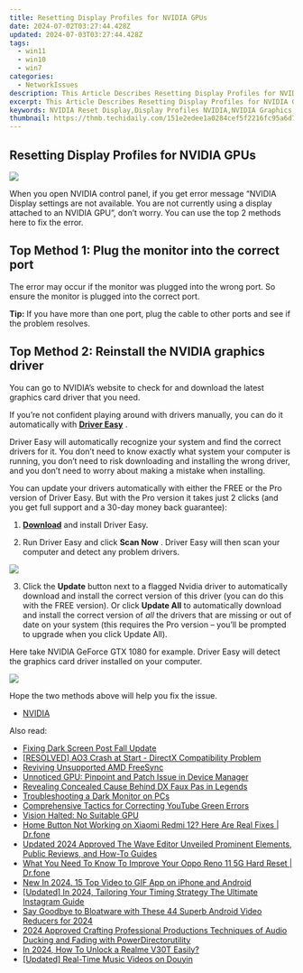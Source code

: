 ```yaml
---
title: Resetting Display Profiles for NVIDIA GPUs
date: 2024-07-02T03:27:44.428Z
updated: 2024-07-03T03:27:44.428Z
tags:
  - win11
  - win10
  - win7
categories:
  - NetworkIssues
description: This Article Describes Resetting Display Profiles for NVIDIA GPUs
excerpt: This Article Describes Resetting Display Profiles for NVIDIA GPUs
keywords: NVIDIA Reset Display,Display Profiles NVIDIA,NVIDIA Graphics Reset Guide,GPU Display Settings Revert,NVIDIA Display Profile Reset Tutorial,Adjust NVIDIA Screen Profiles,NVIDIA GPU Configuration Help
thumbnail: https://thmb.techidaily.com/151e2edee1a0284cef5f2216fc95a6d76e6031c7de10b21fb5cd31a56d669f73.jpg
---
```


## Resetting Display Profiles for NVIDIA GPUs

![](https://images.drivereasy.com/wp-content/uploads/2017/05/img_591121a1475ee.jpg)

 When you open NVIDIA control panel, if you get error message “NVIDIA Display settings are not available. You are not currently using a display attached to an NVIDIA GPU”, don’t worry. You can use the top 2 methods here to fix the error.

## **Top Method 1: Plug the monitor into the correct port**

 The error may occur if the monitor was plugged into the wrong port. So ensure the monitor is plugged into the correct port.

**Tip:** If you have more than one port, plug the cable to other ports and see if the problem resolves.

## **Top Method 2: Reinstall the NVIDIA graphics driver**

 You can go to NVIDIA’s website to check for and download the latest graphics card driver that you need.

 If you’re not confident playing around with drivers manually,  you can do it automatically with **[Driver Easy](https://tools.techidaily.com/drivereasy/download/)**  .

 Driver Easy will automatically recognize your system and find the correct drivers for it. You don’t need to know exactly what system your computer is running, you don’t need to risk downloading and installing the wrong driver, and you don’t need to worry about making a mistake when installing.

 You can update your drivers automatically with either the FREE or the Pro version of Driver Easy. But with the Pro version it takes just 2 clicks (and you get full support and a 30-day money back guarantee):

 1) **[Download](https://tools.techidaily.com/drivereasy/download/)**   and install Driver Easy.

 2) Run Driver Easy and click **Scan Now** . Driver Easy will then scan your computer and detect any problem drivers.

![](https://images.drivereasy.com/wp-content/uploads/2017/09/img_59ae5a6993f7f.jpg)

 3) Click the **Update** button next to a flagged Nvidia driver to automatically download and install the correct version of this driver (you can do this with the FREE version). Or click **Update All**  to automatically download and install the correct version of _all_   the drivers that are missing or out of date on your system (this requires the Pro version – you’ll be prompted to upgrade when you click Update All).

 Here take NVIDIA GeForce GTX 1080 for example. Driver Easy will detect the graphics card driver installed on your computer.

![](https://images.drivereasy.com/wp-content/uploads/2017/09/img_59ae5a7e64fbb.jpg)

Hope the two methods above will help you fix the issue.

* [NVIDIA](https://tools.techidaily.com/drivereasy/download/)

<ins class="adsbygoogle"
     style="display:block"
     data-ad-format="autorelaxed"
     data-ad-client="ca-pub-7571918770474297"
     data-ad-slot="1223367746"></ins>



<ins class="adsbygoogle"
     style="display:block"
     data-ad-client="ca-pub-7571918770474297"
     data-ad-slot="8358498916"
     data-ad-format="auto"
     data-full-width-responsive="true"></ins>

<span class="atpl-alsoreadstyle">Also read:</span>
<div><ul>
<li><a href="https://network-issues.techidaily.com/fixing-dark-screen-post-fall-update/"><u>Fixing Dark Screen Post Fall Update</u></a></li>
<li><a href="https://network-issues.techidaily.com/resolved-ao3-crash-at-start-directx-compatibility-problem/"><u>[RESOLVED] AO3 Crash at Start - DirectX Compatibility Problem</u></a></li>
<li><a href="https://network-issues.techidaily.com/reviving-unsupported-amd-freesync/"><u>Reviving Unsupported AMD FreeSync</u></a></li>
<li><a href="https://network-issues.techidaily.com/unnoticed-gpu-pinpoint-and-patch-issue-in-device-manager/"><u>Unnoticed GPU: Pinpoint and Patch Issue in Device Manager</u></a></li>
<li><a href="https://network-issues.techidaily.com/revealing-concealed-cause-behind-dx-faux-pas-in-legends/"><u>Revealing Concealed Cause Behind DX Faux Pas in Legends</u></a></li>
<li><a href="https://network-issues.techidaily.com/troubleshooting-a-dark-monitor-on-pcs/"><u>Troubleshooting a Dark Monitor on PCs</u></a></li>
<li><a href="https://network-issues.techidaily.com/comprehensive-tactics-for-correcting-youtube-green-errors/"><u>Comprehensive Tactics for Correcting YouTube Green Errors</u></a></li>
<li><a href="https://network-issues.techidaily.com/vision-halted-no-suitable-gpu/"><u>Vision Halted: No Suitable GPU</u></a></li>
<li><a href="https://change-location.techidaily.com/home-button-not-working-on-xiaomi-redmi-12-here-are-real-fixes-drfone-by-drfone-fix-android-problems-fix-android-problems/"><u>Home Button Not Working on Xiaomi Redmi 12? Here Are Real Fixes | Dr.fone</u></a></li>
<li><a href="https://sound-tweaking.techidaily.com/updated-2024-approved-the-wave-editor-unveiled-prominent-elements-public-reviews-and-how-to-guides/"><u>Updated 2024 Approved The Wave Editor Unveiled Prominent Elements, Public Reviews, and How-To Guides</u></a></li>
<li><a href="https://techidaily.com/what-you-need-to-know-to-improve-your-oppo-reno-11-5g-hard-reset-drfone-by-drfone-reset-android-reset-android/"><u>What You Need To Know To Improve Your Oppo Reno 11 5G Hard Reset | Dr.fone</u></a></li>
<li><a href="https://animation-videos.techidaily.com/new-in-2024-15-top-video-to-gif-app-on-iphone-and-android/"><u>New In 2024, 15 Top Video to GIF App on iPhone and Android</u></a></li>
<li><a href="https://instagram-video-recordings.techidaily.com/updated-in-2024-tailoring-your-timing-strategy-the-ultimate-instagram-guide/"><u>[Updated] In 2024, Tailoring Your Timing Strategy  The Ultimate Instagram Guide</u></a></li>
<li><a href="https://extra-approaches.techidaily.com/say-goodbye-to-bloatware-with-these-44-superb-android-video-reducers-for-2024/"><u>Say Goodbye to Bloatware with These 44 Superb Android Video Reducers for 2024</u></a></li>
<li><a href="https://audio-editing.techidaily.com/2024-approved-crafting-professional-productions-techniques-of-audio-ducking-and-fading-with-powerdirectorutility/"><u>2024 Approved Crafting Professional Productions Techniques of Audio Ducking and Fading with PowerDirectorutility</u></a></li>
<li><a href="https://easy-unlock-android.techidaily.com/in-2024-how-to-unlock-a-realme-v30t-easily-by-drfone-android/"><u>In 2024, How To Unlock a Realme V30T Easily?</u></a></li>
<li><a href="https://tiktok-video-recordings.techidaily.com/updated-real-time-music-videos-on-douyin/"><u>[Updated] Real-Time Music Videos on Douyin</u></a></li>
</ul></div>
